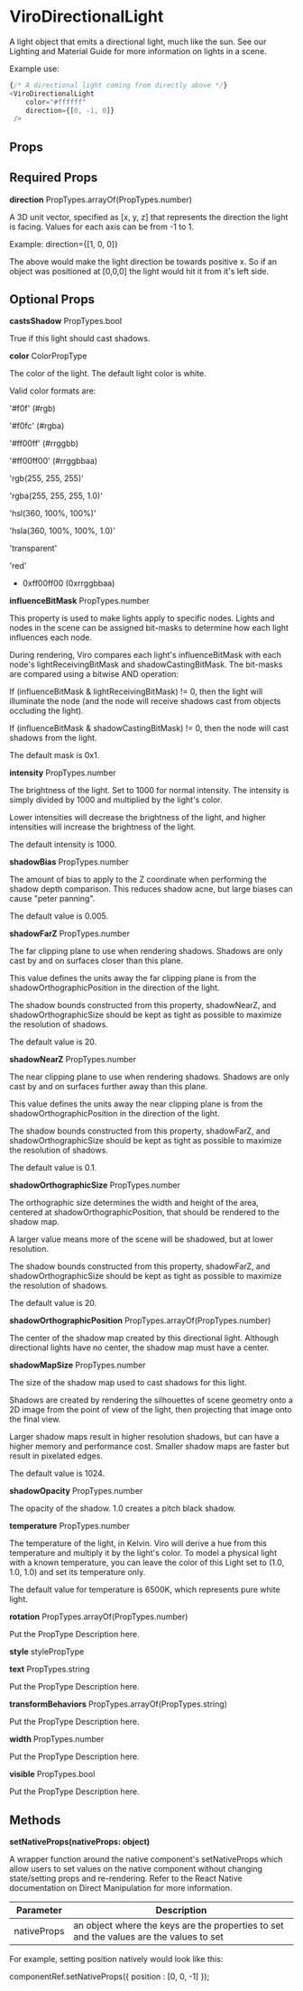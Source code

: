 # ViroDirectionalLight

A light object that emits a directional light, much like the sun. See our Lighting and Material Guide for more information on lights in a scene.

Example use:

```JavaScript
{/* A directional light coming from directly above */}
<ViroDirectionalLight
    color="#ffffff"
    direction={[0, -1, 0]}
 />
```

## Props

## Required Props

**direction**	PropTypes.arrayOf(PropTypes.number)

A 3D unit vector, specified as [x, y, z] that represents the direction the light is facing. Values for each axis can be from -1 to 1.

Example:
direction={[1, 0, 0]}

The above would make the light direction be towards positive x. So if an object was positioned at [0,0,0] the light would hit it from it's left side.

## Optional Props

**castsShadow**	PropTypes.bool

True if this light should cast shadows.

**color**	ColorPropType

The color of the light. The default light color is white.

Valid color formats are:

'#f0f' (#rgb)

'#f0fc' (#rgba)

'#ff00ff' (#rrggbb)

'#ff00ff00' (#rrggbbaa)

'rgb(255, 255, 255)'

'rgba(255, 255, 255, 1.0)'

'hsl(360, 100%, 100%)'

'hsla(360, 100%, 100%, 1.0)'

'transparent'

'red'

* 0xff00ff00 (0xrrggbbaa)

**influenceBitMask**	PropTypes.number

This property is used to make lights apply to specific nodes. Lights and nodes in the scene can be assigned bit-masks to determine how each light influences each node.

During rendering, Viro compares each light's influenceBitMask with each node's lightReceivingBitMask and shadowCastingBitMask. The bit-masks are compared using a bitwise AND operation:

If (influenceBitMask & lightReceivingBitMask) != 0, then the light will illuminate the node (and the node will receive shadows cast from objects occluding the light).

If (influenceBitMask & shadowCastingBitMask) != 0, then the node will cast shadows from the light.

The default mask is 0x1.

**intensity**	PropTypes.number

The brightness of the light. Set to 1000 for normal intensity. The intensity is simply divided by 1000 and multiplied by the light's color.

Lower intensities will decrease the brightness of the light, and higher intensities will increase the brightness of the light.

The default intensity is 1000.

**shadowBias**	PropTypes.number

The amount of bias to apply to the Z coordinate when performing the shadow depth comparison. This reduces shadow acne, but large biases can cause "peter panning".

The default value is 0.005.

**shadowFarZ**	PropTypes.number

The far clipping plane to use when rendering shadows. Shadows are only cast by and on surfaces closer than this plane.

This value defines the units away the far clipping plane is from the shadowOrthographicPosition in the direction of the light.

The shadow bounds constructed from this property, shadowNearZ, and shadowOrthographicSize should be kept as tight as possible to maximize the resolution of shadows.

The default value is 20.

**shadowNearZ**	PropTypes.number

The near clipping plane to use when rendering shadows. Shadows are only cast by and on surfaces further away than this plane.

This value defines the units away the near clipping plane is from the shadowOrthographicPosition in the direction of the light.

The shadow bounds constructed from this property, shadowFarZ, and shadowOrthographicSize should be kept as tight as possible to maximize the resolution of shadows.

The default value is 0.1.

**shadowOrthographicSize**	PropTypes.number

The orthographic size determines the width and height of the area, centered at shadowOrthographicPosition, that should be rendered to the shadow map.

A larger value means more of the scene will be shadowed, but at lower resolution.

The shadow bounds constructed from this property, shadowFarZ, and shadowOrthographicSize should be kept as tight as possible to maximize the resolution of shadows.

The default value is 20.

**shadowOrthographicPosition**	PropTypes.arrayOf(PropTypes.number)

The center of the shadow map created by this directional light. Although directional lights have no center, the shadow map must have a center.

**shadowMapSize**	PropTypes.number

The size of the shadow map used to cast shadows for this light.

Shadows are created by rendering the silhouettes of scene geometry onto a 2D image from the point of view of the light, then projecting that image onto the final view.

Larger shadow maps result in higher resolution shadows, but can have a higher memory and performance cost. Smaller shadow maps are faster but result in pixelated edges.

The default value is 1024.

**shadowOpacity**	PropTypes.number

The opacity of the shadow. 1.0 creates a pitch black shadow.

**temperature**	PropTypes.number

The temperature of the light, in Kelvin. Viro will derive a hue from this temperature and multiply it by the light's color. To model a physical light with a known temperature, you can leave the color of this Light set to (1.0, 1.0, 1.0) and set its temperature only.

The default value for temperature is 6500K, which represents pure white light.

**rotation**	PropTypes.arrayOf(PropTypes.number)

Put the PropType Description here.

**style**	stylePropType

**text**	PropTypes.string

Put the PropType Description here.

**transformBehaviors**	PropTypes.arrayOf(PropTypes.string)

Put the PropType Description here.

**width**	PropTypes.number

Put the PropType Description here.

**visible**	PropTypes.bool

Put the PropType Description here.

## Methods

**setNativeProps(nativeProps: object)**

A wrapper function around the native component's setNativeProps which allow users to set values on the native component without changing state/setting props and re-rendering. Refer to the React Native documentation on Direct Manipulation for more information.

|Parameter|Description|
|---|---|
|nativeProps | an object where the keys are the properties to set and the values are the values to set |

For example, setting position natively would look like this:

componentRef.setNativeProps({ position : [0, 0, -1] });